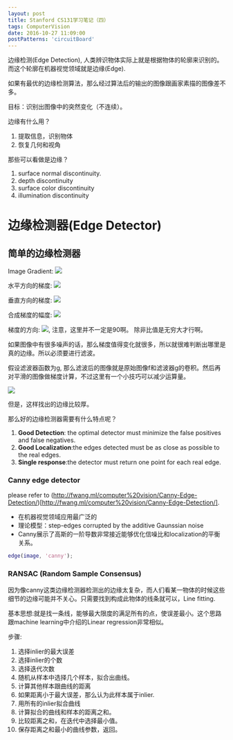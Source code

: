 ```yaml
---
layout: post
title: Stanford CS131学习笔记（四）
tags: ComputerVision
date: 2016-10-27 11:09:00
postPatterns: 'circuitBoard'
---
```


边缘检测(Edge Detection), 人类辨识物体实际上就是根据物体的轮廓来识别的。而这个轮廓在机器视觉领域就是边缘(Edge). 

如果有最优的边缘检测算法，那么经过算法后的输出的图像跟画家素描的图像差不多。

目标：识别出图像中的突然变化（不连续）。

边缘有什么用？

1. 提取信息，识别物体
2. 恢复几何和视角

那些可以看做是边缘？

1. surface normal discontinuity.
2. depth discontinuity
3. surface color discontinuity
4. illumination discontinuity 

# 边缘检测器(Edge Detector)

## 简单的边缘检测器

Image Gradient: ![](http://mathurl.com/hwjvbol.png)

水平方向的梯度: ![](http://mathurl.com/hqffz9n.png)

垂直方向的梯度: ![](http://mathurl.com/jp8pagk.png)

合成梯度的幅度: ![](http://mathurl.com/zdvp6ux.png)

梯度的方向: ![](http://mathurl.com/gu2655r.png), 注意，这里并不一定是90啊。 除非比值是无穷大才行啊。 

如果图像中有很多噪声的话，那么梯度值得变化就很多，所以就很难判断出哪里是真的边缘。所以必须要进行滤波。

假设滤波器函数为g, 那么滤波后的图像就是原始图像f和滤波器g的卷积。然后再对平滑的图像做梯度计算，不过这里有一个小技巧可以减少运算量。

![](http://mathurl.com/hko2vgd.png)

但是，这样找出的边缘比较厚。

那么好的边缘检测器需要有什么特点呢？

1. **Good Detection**: the optimal detector must minimize the false positives and false negatives. 
2. **Good Localization**:the edges detected must be as close as possible to the real edges.
3. **Single response**:the detector must return one point for each real edge. 

### Canny edge detector

please refer to (http://fwang.ml/computer%20vision/Canny-Edge-Detection/)[http://fwang.ml/computer%20vision/Canny-Edge-Detection/].

* 在机器视觉领域应用最广泛的
* 理论模型：step-edges corrupted by the additive Gaunssian noise
* Canny展示了高斯的一阶导数非常接近能够优化信噪比和localization的平衡关系。

```matlab
edge(image, 'canny');
```

### RANSAC (Random Sample Consensus)

因为像canny这类边缘检测器检测出的边缘太复杂，而人们看某一物体的时候这些细节的边缘可能并不关心。只需要找到构成此物体的线条就可以，Line fitting.

基本思想:就是找一条线，能够最大限度的满足所有的点，使误差最小。这个思路跟machine learning中介绍的Linear regression非常相似。

步骤:

1. 选择inlier的最大误差
2. 选择inlier的个数
3. 选择迭代次数
4. 随机从样本中选择几个样本，拟合出曲线。
5. 计算其他样本跟曲线的距离
6. 如果距离小于最大误差，那么认为此样本属于inlier. 
7. 用所有的inlier拟合曲线
8. 计算拟合的曲线和样本的距离之和。 
9. 比较距离之和，在迭代中选择最小值。
10. 保存距离之和最小的曲线参数，返回。


